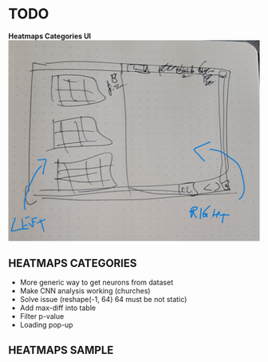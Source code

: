 # **TODO**

**Heatmaps Categories UI**
![image](./ui-categories.jpg)

## HEATMAPS CATEGORIES

* More generic way to get neurons from dataset
* Make CNN analysis working (churches)
* Solve issue (reshape(-1, 64) 64 must be not static)
* Add max-diff into table
* Filter p-value
* Loading pop-up


## HEATMAPS SAMPLE